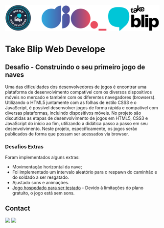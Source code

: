 <img alt="logo Bootcamp Take Blip Web Developer" src="https://github.com/joaomhernandes/DIO_Activities/blob/main/Assets/TakeBlipWebDeveloper.svg" style="width: 100%, height: auto, margin-left: auto, margin-left: auto" />

# Take Blip Web Develope

## Desafio - Construindo o seu primeiro jogo de naves

Uma das dificuldades dos desenvolvedores de jogos é encontrar uma plataforma de desenvolvimento compatível com os diversos dispositivos móveis no mercado e também com os diferentes navegadores (browsers). Utilizando o HTML5 juntamente com as folhas de estilo CSS3 e o JavaScript, é possível desenvolver jogos de forma rápida e compatível com diversas plataformas, incluindo dispositivos móveis. No projeto são discutidas as etapas de desenvolvimento de jogos em HTML5, CSS3 e JavaScript do início ao fim, utilizando a didática passo a passo em seu desenvolvimento. Neste projeto, especificamente, os jogos serão publicados de forma que possam ser acessados via browser.
### Desafios Extras

Foram implementados alguns extras:

- Movimentação horizontal da nave;
- Foi implementado um intervalo aleatório para o respawn do caminhão e do soldado a ser resgatado.
- Ajustado sons e animações.
- [Jogo hospedado para ser testado](http://jogo-nave-jmhc.mygamesonline.org/) - Devido à limitações do plano gratuito, o jogo está sem sons.

## Contact

<a href="https://www.linkedin.com/in/joão-maurício-hernandes-carrenho/" target="_blank"><img src="https://img.shields.io/badge/-LinkedIn-%230077B5?style=for-the-badge&logo=linkedin&logoColor=white" target="_blank"></a> <a href="https://github.com/joaomhernandes" target="_blank"><img src="https://img.shields.io/github/followers/joaomhernandes?label=Joaomhernandes&style=for-the-badge" target="_blank"></a>
